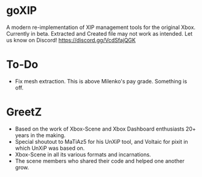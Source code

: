 # goXIP
A modern re-implementation of XIP management tools for the original Xbox.
Currently in beta. Extracted and Created file may not work as intended. Let us know on Discord! https://discord.gg/VcdSfajQGK
# To-Do
* Fix mesh extraction. This is above Milenko's pay grade. Something is off.
# GreetZ
* Based on the work of Xbox-Scene and Xbox Dashboard enthusiasts 20+ years in the making.
* Special shoutout to MaTiAz5 for his UnXiP tool, and Voltaic for pixit in which UnXiP was based on.
* Xbox-Scene in all its various formats and incarnations.
* The scene members who shared their code and helped one another grow.
